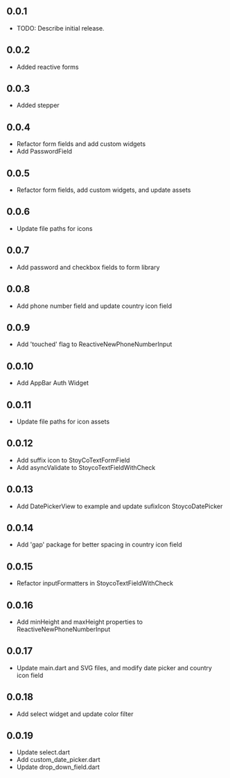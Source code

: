 ## 0.0.1

- TODO: Describe initial release.

## 0.0.2

- Added reactive forms

## 0.0.3

- Added stepper

## 0.0.4

- Refactor form fields and add custom widgets
- Add PasswordField

## 0.0.5

- Refactor form fields, add custom widgets, and update assets

## 0.0.6

- Update file paths for icons

## 0.0.7

- Add password and checkbox fields to form library

## 0.0.8

- Add phone number field and update country icon field

## 0.0.9

- Add 'touched' flag to ReactiveNewPhoneNumberInput

## 0.0.10

- Add AppBar Auth Widget

## 0.0.11

- Update file paths for icon assets

## 0.0.12

- Add suffix icon to StoyCoTextFormField
- Add asyncValidate to StoycoTextFieldWithCheck

## 0.0.13

- Add DatePickerView to example and update sufixIcon StoycoDatePicker

## 0.0.14

- Add 'gap' package for better spacing in country icon field

## 0.0.15

- Refactor inputFormatters in StoycoTextFieldWithCheck

## 0.0.16

- Add minHeight and maxHeight properties to ReactiveNewPhoneNumberInput

## 0.0.17

- Update main.dart and SVG files, and modify date picker and country icon field

## 0.0.18

- Add select widget and update color filter

## 0.0.19

- Update select.dart
- Add custom_date_picker.dart
- Update drop_down_field.dart
